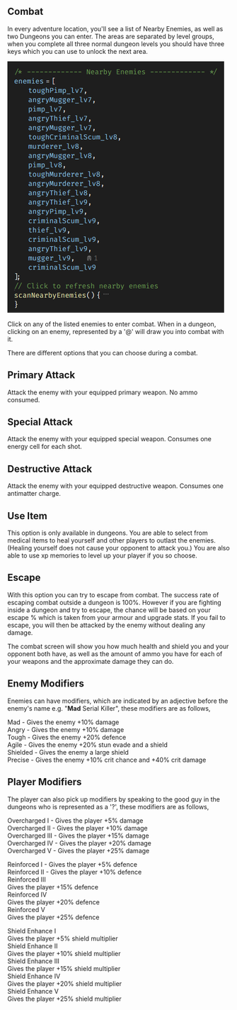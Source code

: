 ## Combat

In every adventure location, you'll see a list of Nearby Enemies, as well as two Dungeons you can enter. The areas are separated by level groups, when you complete all three normal dungeon levels you should have three keys which you can use to unlock the next area.  

![Neaby enemies](../resources/desktop-tutorial/nearbyenemies.png)

  
Click on any of the listed enemies to enter combat. When in a dungeon, clicking on an enemy, represented by a '@' will draw you into combat with it.  
  
There are different options that you can choose during a combat.

## Primary Attack
Attack the enemy with your equipped primary weapon. No ammo consumed.

## Special Attack
Attack the enemy with your equipped special weapon. Consumes one energy cell for each shot.

## Destructive Attack
Attack the enemy with your equipped destructive weapon. Consumes one antimatter charge.

## Use Item
This option is only available in dungeons. You are able to select from medical items to heal yourself and other players to outlast the enemies. (Healing yourself does not cause your opponent to attack you.) You are also able to use xp memories to level up your player if you so choose.

## Escape
With this option you can try to escape from combat. The success rate of escaping combat outside a dungeon is 100%. However if you are fighting inside a dungeon and try to escape, the chance will be based on your escape % which is taken from your armour and upgrade stats. If you fail to escape, you will then be attacked by the enemy without dealing any damage.  
  
The combat screen will show you how much health and shield you and your opponent both have, as well as the amount of ammo you have for each of your weapons and the approximate damage they can do.  
  
## Enemy Modifiers
  
Enemies can have modifiers, which are indicated by an adjective before the enemy's name e.g. "**Mad** Serial Killer", these modifiers are as follows,
  
  
Mad - Gives the enemy +10% damage  
Angry - Gives the enemy +10% damage  
Tough - Gives the enemy +20% defence  
Agile - Gives the enemy +20% stun evade and a shield  
Shielded - Gives the enemy a large shield  
Precise - Gives the enemy +10% crit chance and +40% crit damage
  
## Player Modifiers
  
The player can also pick up modifiers by speaking to the good guy in the dungeons who is represented as a '?', these modifiers are as follows,  
  
Overcharged I - Gives the player +5% damage  
Overcharged II - Gives the player +10% damage  
Overcharged III - Gives the player +15% damage  
Overcharged IV - Gives the player +20% damage  
Overcharged V - Gives the player +25% damage  
  
  
Reinforced I - Gives the player +5% defence  
Reinforced II - Gives the player +10% defence  
Reinforced III  
Gives the player +15% defence  
Reinforced IV  
Gives the player +20% defence  
Reinforced V  
Gives the player +25% defence  
  
  
Shield Enhance I  
Gives the player +5% shield multiplier  
Shield Enhance II  
Gives the player +10% shield multiplier  
Shield Enhance III  
Gives the player +15% shield multiplier  
Shield Enhance IV  
Gives the player +20% shield multiplier  
Shield Enhance V  
Gives the player +25% shield multiplier
